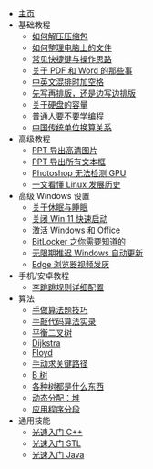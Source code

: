 * [主页](/)
* 基础教程
    * [如何解压压缩包](pages/basic/unzip.md)
    * [如何整理电脑上的文件](pages/basic/manage_files.md)
    * [常见快捷键与操作思路](pages/basic/shortcut.md)
    * [关于 PDF 和 Word 的那些事](pages/basic/pdf.md)
	* [中英文混排时加空格](pages/advance/spaces.md)
    * [先写再排版，还是边写边排版](pages/basic/typesetting.md)
    * [关于硬盘的容量](pages/basic/disk_capacity.md)
    * [普通人要不要学编程](pages/basic/learn_program.md)
    * [中国传统单位换算关系](pages/basic/cn_unit.md)
* 高级教程
	* [PPT 导出高清图片](pages/advance/ppt_image.md)
	* [PPT 导出所有文本框](pages/advance/ppt_text.md)
	* [Photoshop 无法检测 GPU](pages/advance/ps_gpu.md)
	* [一文看懂 Linux 发展历史](pages/advance/linux_history.md)
* 高级 Windows 设置
	* [关于休眠与睡眠](pages/advance/sleep.md)
	* [关闭 Win 11 快速启动](pages/advance/faststartup.md)
	* [激活 Windows 和 Office](pages/advance/activate.md)
	* [BitLocker 之你需要知道的](pages/advance/bitlocker.md)
	* [无限期推迟 Windows 自动更新](pages/advance/delay_update.md)
	* [Edge 浏览器视频发灰](pages/advance/edge_video_gray.md)
* 手机/安卓教程
	* [李跳跳规则详细配置](pages/phone/litiaotiao.md)
* 算法
    * [手做算法题技巧](pages/algo/cheat.md)
    * [手敲代码算法实录](pages/algo/algo_code.md)
    * [平衡二叉树](pages/algo/avl.md)
    * [Dijkstra](pages/algo/dijkstra.md)
    * [Floyd](pages/algo/floyd.md)
    * [手动求关键路径](pages/algo/aoe.md)
    * [B 树](pages/algo/btree.md)
    * [各种树都是什么东西](pages/algo/all_kinds_of_trees.md)
    * [动态分配：堆](pages/algo/heap.md)
    * [应用程序分段](pages/algo/segments.md)
* 通用技能
    * [光速入门 C++](pages/skill/cpp.md)
    * [光速入门 STL](pages/skill/stl.md)
    * [光速入门 Java](pages/skill/java.md)